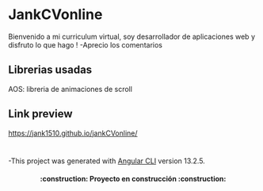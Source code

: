 # JankCVonline
Bienvenido a mi curriculum virtual, soy desarrollador de aplicaciones web y disfruto lo que hago !
-Aprecio los comentarios 

## Librerias usadas
AOS: libreria de animaciones de scroll

## Link preview
https://jank1510.github.io/jankCVonline/

#
-This project was generated with [Angular CLI](https://github.com/angular/angular-cli) version 13.2.5.

<h4 align="center">
:construction: Proyecto en construcción :construction:
</h4>
